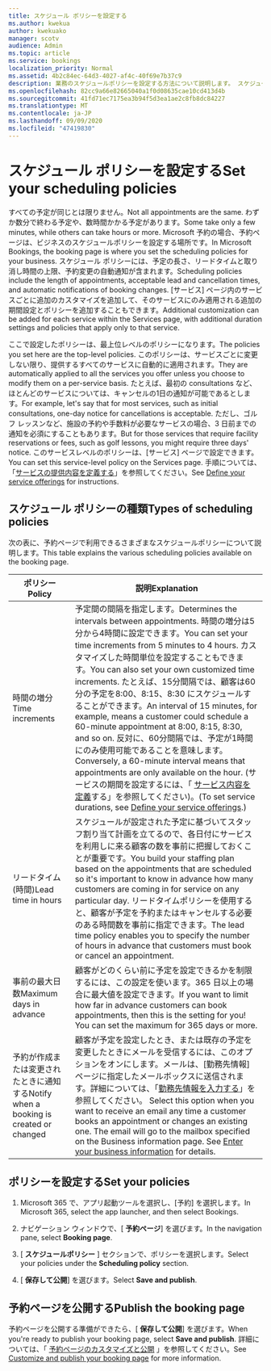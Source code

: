```yaml
---
title: スケジュール ポリシーを設定する
ms.author: kwekua
author: kwekuako
manager: scotv
audience: Admin
ms.topic: article
ms.service: bookings
localization_priority: Normal
ms.assetid: 4b2c84ec-64d3-4027-af4c-40f69e7b37c9
description: 業務のスケジュールポリシーを設定する方法について説明します。 スケジュールポリシーには、予定の長さ、および許容できる潜在顧客と取り消し時間が含まれます。
ms.openlocfilehash: 82cc9a66e82665040a1f0d08635cae10cd413d4b
ms.sourcegitcommit: 41fd71ec7175ea3b94f5d3ea1ae2c8fb8dc84227
ms.translationtype: MT
ms.contentlocale: ja-JP
ms.lasthandoff: 09/09/2020
ms.locfileid: "47419830"
---
```

# <a name="set-your-scheduling-policies"></a><span data-ttu-id="02bfa-104">スケジュール ポリシーを設定する</span><span class="sxs-lookup"><span data-stu-id="02bfa-104">Set your scheduling policies</span></span>

<span data-ttu-id="02bfa-105">すべての予定が同じとは限りません。</span><span class="sxs-lookup"><span data-stu-id="02bfa-105">Not all appointments are the same.</span></span> <span data-ttu-id="02bfa-106">わずか数分で終わる予定や、数時間かかる予定があります。</span><span class="sxs-lookup"><span data-stu-id="02bfa-106">Some take only a few minutes, while others can take hours or more.</span></span> <span data-ttu-id="02bfa-107">Microsoft 予約の場合、予約ページは、ビジネスのスケジュールポリシーを設定する場所です。</span><span class="sxs-lookup"><span data-stu-id="02bfa-107">In Microsoft Bookings, the booking page is where you set the scheduling policies for your business.</span></span> <span data-ttu-id="02bfa-108">スケジュール ポリシーには、予定の長さ、リードタイムと取り消し時間の上限、予約変更の自動通知が含まれます。</span><span class="sxs-lookup"><span data-stu-id="02bfa-108">Scheduling policies include the length of appointments, acceptable lead and cancellation times, and automatic notifications of booking changes.</span></span> <span data-ttu-id="02bfa-109">[サービス] ページ内のサービスごとに追加のカスタマイズを追加して、そのサービスにのみ適用される追加の期間設定とポリシーを追加することもできます。</span><span class="sxs-lookup"><span data-stu-id="02bfa-109">Additional customization can be added for each service within the Services page, with additional duration settings and policies that apply only to that service.</span></span>

<span data-ttu-id="02bfa-110">ここで設定したポリシーは、最上位レベルのポリシーになります。</span><span class="sxs-lookup"><span data-stu-id="02bfa-110">The policies you set here are the top-level policies.</span></span> <span data-ttu-id="02bfa-111">このポリシーは、サービスごとに変更しない限り、提供するすべてのサービスに自動的に適用されます。</span><span class="sxs-lookup"><span data-stu-id="02bfa-111">They are automatically applied to all the services you offer unless you choose to modify them on a per-service basis.</span></span> <span data-ttu-id="02bfa-112">たとえば、最初の consultations など、ほとんどのサービスについては、キャンセルの1日の通知が可能であるとします。</span><span class="sxs-lookup"><span data-stu-id="02bfa-112">For example, let's say that for most services, such as initial consultations, one-day notice for cancellations is acceptable.</span></span> <span data-ttu-id="02bfa-113">ただし、ゴルフ レッスンなど、施設の予約や手数料が必要なサービスの場合、3 日前までの通知を必須にすることもあります。</span><span class="sxs-lookup"><span data-stu-id="02bfa-113">But for those services that require facility reservations or fees, such as golf lessons, you might require three days' notice.</span></span> <span data-ttu-id="02bfa-114">このサービスレベルのポリシーは、[サービス] ページで設定できます。</span><span class="sxs-lookup"><span data-stu-id="02bfa-114">You can set this service-level policy on the Services page.</span></span> <span data-ttu-id="02bfa-115">手順については、「[サービスの提供内容を定義する](define-service-offerings.md)」を参照してください。</span><span class="sxs-lookup"><span data-stu-id="02bfa-115">See [Define your service offerings](define-service-offerings.md) for instructions.</span></span>

## <a name="types-of-scheduling-policies"></a><span data-ttu-id="02bfa-116">スケジュール ポリシーの種類</span><span class="sxs-lookup"><span data-stu-id="02bfa-116">Types of scheduling policies</span></span>

<span data-ttu-id="02bfa-117">次の表に、予約ページで利用できるさまざまなスケジュールポリシーについて説明します。</span><span class="sxs-lookup"><span data-stu-id="02bfa-117">This table explains the various scheduling policies available on the booking page.</span></span>

| <span data-ttu-id="02bfa-118">ポリシー</span><span class="sxs-lookup"><span data-stu-id="02bfa-118">Policy</span></span> | <span data-ttu-id="02bfa-119">説明</span><span class="sxs-lookup"><span data-stu-id="02bfa-119">Explanation</span></span> |
|---|---|
| <span data-ttu-id="02bfa-120">時間の増分</span><span class="sxs-lookup"><span data-stu-id="02bfa-120">Time increments</span></span> | <span data-ttu-id="02bfa-121">予定間の間隔を指定します。</span><span class="sxs-lookup"><span data-stu-id="02bfa-121">Determines the intervals between appointments.</span></span> <span data-ttu-id="02bfa-122">時間の増分は5分から4時間に設定できます。</span><span class="sxs-lookup"><span data-stu-id="02bfa-122">You can set your time increments from 5 minutes to 4 hours.</span></span> <span data-ttu-id="02bfa-123">カスタマイズした時間単位を設定することもできます。</span><span class="sxs-lookup"><span data-stu-id="02bfa-123">You can also set your own customized time increments.</span></span> <span data-ttu-id="02bfa-124">たとえば、15分間隔では、顧客は60分の予定を8:00、8:15、8:30 にスケジュールすることができます。</span><span class="sxs-lookup"><span data-stu-id="02bfa-124">An interval of 15 minutes, for example, means a customer could schedule a 60-minute appointment at 8:00, 8:15, 8:30, and so on.</span></span> <span data-ttu-id="02bfa-125">反対に、60分間隔では、予定が1時間にのみ使用可能であることを意味します。</span><span class="sxs-lookup"><span data-stu-id="02bfa-125">Conversely, a 60-minute interval means that appointments are only available on the hour.</span></span> <span data-ttu-id="02bfa-126">(サービスの期間を設定するには、「 [サービス内容を定義](define-service-offerings.md)する」を参照してください)。</span><span class="sxs-lookup"><span data-stu-id="02bfa-126">(To set service durations, see [Define your service offerings](define-service-offerings.md).)</span></span> |
| <span data-ttu-id="02bfa-127">リードタイム (時間)</span><span class="sxs-lookup"><span data-stu-id="02bfa-127">Lead time in hours</span></span> | <span data-ttu-id="02bfa-128">スケジュールが設定された予定に基づいてスタッフ割り当て計画を立てるので、各日付にサービスを利用しに来る顧客の数を事前に把握しておくことが重要です。</span><span class="sxs-lookup"><span data-stu-id="02bfa-128">You build your staffing plan based on the appointments that are scheduled so it's important to know in advance how many customers are coming in for service on any particular day.</span></span> <span data-ttu-id="02bfa-129">リードタイムポリシーを使用すると、顧客が予定を予約またはキャンセルする必要のある時間数を事前に指定できます。</span><span class="sxs-lookup"><span data-stu-id="02bfa-129">The lead time policy enables you to specify the number of hours in advance that customers must book or cancel an appointment.</span></span> |
| <span data-ttu-id="02bfa-130">事前の最大日数</span><span class="sxs-lookup"><span data-stu-id="02bfa-130">Maximum days in advance</span></span> | <span data-ttu-id="02bfa-p106">顧客がどのくらい前に予定を設定できるかを制限するには、この設定を使います。365 日以上の場合に最大値を設定できます。</span><span class="sxs-lookup"><span data-stu-id="02bfa-p106">If you want to limit how far in advance customers can book appointments, then this is the setting for you! You can set the maximum for 365 days or more.</span></span> |
| <span data-ttu-id="02bfa-133">予約が作成または変更されたときに通知する</span><span class="sxs-lookup"><span data-stu-id="02bfa-133">Notify when a booking is created or changed</span></span> | <span data-ttu-id="02bfa-p107">顧客が予定を設定したとき、または既存の予定を変更したときにメールを受信するには、このオプションをオンにします。メールは、[勤務先情報] ページに指定したメールボックスに送信されます。詳細については、「[勤務先情報を入力する](enter-business-information.md)」を参照してください。  </span><span class="sxs-lookup"><span data-stu-id="02bfa-p107">Select this option when you want to receive an email any time a customer books an appointment or changes an existing one. The email will go to the mailbox specified on the Business information page. See [Enter your business information](enter-business-information.md) for details.</span></span> |

## <a name="set-your-policies"></a><span data-ttu-id="02bfa-137">ポリシーを設定する</span><span class="sxs-lookup"><span data-stu-id="02bfa-137">Set your policies</span></span>

1. <span data-ttu-id="02bfa-138">Microsoft 365 で、アプリ起動ツールを選択し、[予約] を選択します。</span><span class="sxs-lookup"><span data-stu-id="02bfa-138">In Microsoft 365, select the app launcher, and then select Bookings.</span></span>

1. <span data-ttu-id="02bfa-139">ナビゲーション ウィンドウで、[ **予約ページ**] を選びます。</span><span class="sxs-lookup"><span data-stu-id="02bfa-139">In the navigation pane, select **Booking page**.</span></span>

1. <span data-ttu-id="02bfa-140">[ **スケジュールポリシー** ] セクションで、ポリシーを選択します。</span><span class="sxs-lookup"><span data-stu-id="02bfa-140">Select your policies under the **Scheduling policy** section.</span></span>

1. <span data-ttu-id="02bfa-141">[ **保存して公開**] を選びます。</span><span class="sxs-lookup"><span data-stu-id="02bfa-141">Select **Save and publish**.</span></span>

## <a name="publish-the-booking-page"></a><span data-ttu-id="02bfa-142">予約ページを公開する</span><span class="sxs-lookup"><span data-stu-id="02bfa-142">Publish the booking page</span></span>

<span data-ttu-id="02bfa-143">予約ページを公開する準備ができたら、[ **保存して公開**] を選びます。</span><span class="sxs-lookup"><span data-stu-id="02bfa-143">When you're ready to publish your booking page, select **Save and publish**.</span></span> <span data-ttu-id="02bfa-144">詳細については、「 [予約ページのカスタマイズと公開](customize-booking-page.md) 」を参照してください。</span><span class="sxs-lookup"><span data-stu-id="02bfa-144">See [Customize and publish your booking page](customize-booking-page.md) for more information.</span></span>
